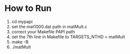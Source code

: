 # How to Run

1. cd mypapi
2. set the mat1000.dat path in matMult.c
3. correct your Makefile PAPI path
4. set the 7th line in Makefile to TARGETS_NTHD = matMult
5. make -B
6. ./matMult
